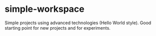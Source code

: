 # simple-workspace
Simple projects using advanced technologies (Hello World style). Good starting point for new projects and for experiments.
